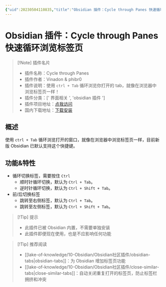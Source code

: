 ```yaml
---
{"uid":20230504110835,"title":"Obsidian 插件：Cycle through Panes 快速循环浏览标签页","tags":["Obsidian","插件","标签页管理"],"description":"Obsidian 插件：Cycle through Panes 循环浏览你打开的 tab，就像在浏览器中浏览标签页一样！","author":"cuman","type":"other","draft":false,"editable":false,"modified":20230531200028,"dg-publish":true,"permalink":"/lake-of-knowledge/10-obsidian/obsidian/cycle-through-panes/","dgPassFrontmatter":true}
---
```



# Obsidian 插件：Cycle through Panes 快速循环浏览标签页

> [!Note] 插件名片
> - 插件名称：Cycle through Panes
> - 插件作者：Vinadon & phibr0
> - 插件说明：使用 `ctrl + Tab` 循环浏览你打开的 tab，就像在浏览器中浏览标签页一样！
> - 插件分类：[' 界面相关 ', 'obsidian 插件 ']
> - 插件项目地址：[点我访问](https://github.com/phibr0/cycle-through-panes)
> - 国内下载地址：[下载安装](https://pkmer.cn/products/plugin/pluginMarket/?cycle-through-panes)

## 概述

使用 `ctrl + Tab` 循环浏览打开的窗口，就像在浏览器中浏览标签页一样，目前新版 Obsidian 已默认支持这个快捷键。

## 功能&特性

- 循环切换标签，需要按住 `Ctrl`
	- 顺时针循环切换，默认为 `Ctrl + Tab`。
	- 逆时针循环切换，默认为 `Ctrl + Shift + Tab`。
- 前/后切换标签
	- 跳转至右侧标签，默认为 `Ctrl + Tab`。
	- 跳转至左侧标签，默认为 `Ctrl + Shift + Tab`。

>[!Tip] 提示
>- 此插件已被 Obsidian 内置，不需要单独安装
>- 此插件即便现在使用，也是不应影响任何功能

> [!Tip] 推荐阅读
> - [[lake-of-knowledge/10-Obsidian/Obsidian社区插件/obsidian-tabs\|obsidian-tabs]]：为 Obsidian 增加标签页功能
> - [[lake-of-knowledge/10-Obsidian/Obsidian社区插件/close-similar-tabs\|close-similar-tabs]]：自动关闭重复打开的标签页，防止标签栏拥挤和冲突